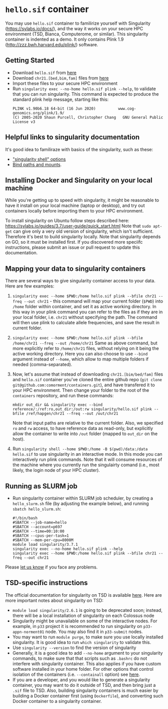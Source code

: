 # ``hello.sif`` container

You may use ``hello.sif`` container to familirize yourself with Singularity (https://sylabs.io/docs/),
and the way it works on your secure HPC environment (TSD, Bianca, Computerome, or similar).
This singularity container is indented as a demo. 
It only contains Plink 1.9 (http://zzz.bwh.harvard.edu/plink/) software.

## Getting Started

* Download ``hello.sif`` from [here](https://github.com/comorment/containers/tree/main/singularity)
* Download ``chr21.[bed,bim,fam]`` files from [here](https://github.com/comorment/containers/tree/main/reference/hapgen)
* Import these files to your secure HPC environment
* Run ``singularity exec --no-home hello.sif plink --help``, to validate that you can run singularity. This command is expected to produce the standard plink help message, starting like this:
  ```
  PLINK v1.90b6.18 64-bit (16 Jun 2020)          www.cog-genomics.org/plink/1.9/
  (C) 2005-2020 Shaun Purcell, Christopher Chang   GNU General Public License v3
  ```

## Helpful links to singularity documentation

It's good idea to familiraze with basics of the singularity, such as these:

* ["singularity shell" options](https://sylabs.io/guides/3.2/user-guide/cli/singularity_shell.html#options)
* [Bind paths and mounts](https://sylabs.io/guides/3.2/user-guide/bind_paths_and_mounts.html).

## Installing Docker and Singularity on your local machine

While you're getting up to speed with singularity, it might be reasonable to have it install on your local machine (laptop or desktop),
and try out containers locally before importing them to your HPC environment.

To install singularity on Ubuntu follow steps described here: https://sylabs.io/guides/3.7/user-guide/quick_start.html
Note that ``sudo apt-get`` can give only a very old version of singularity, which isn't sufficient.
Therefore it's best to build singularity locally.  Note that singularity depends on GO, so it must be installed first.
If you discovered more speciifc instructions, please submit an issue or pull request to update this documentation.

## Mapping your data to singularity containers

There are several ways to give singularity container access to your data. Here are few examples:

1. ``singularity exec --home $PWD:/home hello.sif plink --bfile chr21 --freq --out chr21`` -
   this command will map your current folder (`$PWD`) into ``/home`` folder within container, and set it as active working directory.
   In this way in your plink command you can refer to the files as if they are in your local folder, i.e. ``chr21`` without specifying the path.
   The command will then use plink to calculate allele frequencies, and save the result in current folder.

2. ``singularity exec --home $PWD:/home hello.sif plink --bfile /home/chr21 --freq --out /home/chr21``
   Same as above command, but more explicitly refer to ``/home/chr21`` files, without relying on it being the active working directory.
   Here you can also choose to use ``--bind`` argument instead of ``--home``, which allow to map multiple folders if needed (comma-separated).
   
3. Now, let's assume that instead of downloading ``chr21.[bim/bed/fam]`` files and ``hello.sif`` container you've cloned the entire github repo
   (``git clone git@github.com:comorment/containers.git``), and have transfered it to your HPC environment.
   Then change your folder to the root of the ``containers`` repository, and run these commands:

   ```
   mkdir out_dir && singularity exec --bind reference/:/ref:ro,out_dir:/out:rw singularity/hello.sif plink --bfile /ref/hapgen/chr21 --freq --out /out/chr21
   ```

   Note that input paths are relative to the current folder. Also, we specified ``ro`` and ``rw`` access, to have reference data as read-only, 
   but explicitly allow the container to write into ``/out`` folder (mapped to ``out_dir`` on the host).

4. Run ``singularity shell --home $PWD:/home -B $(pwd)/data:/data hello.sif`` to use singularity in an interactive mode. 
   In this mode you can interactively run plink commands.
   Note that it will consume resources of the machine where  you currently run the singulairty  comand
   (i.e., most likely, the login node of your HPC cluster).

 ## Running as SLURM job

* Run singularity container within SLURM job scheduler, by creating a ``hello_slurm.sh`` file (by adjusting the example below), and running ``sbatch hello_slurm.sh``:
  ```
  #!/bin/bash
  #SBATCH --job-name=hello
  #SBATCH --account=p697
  #SBATCH --time=00:10:00
  #SBATCH --cpus-per-task=1
  #SBATCH --mem-per-cpu=8000M
  module load singularity/3.7.1
  singularity exec --no-home hello.sif plink --help
  singularity exec --home $PWD:/home hello.sif plink --bfile chr21 --freq --out chr21
  ```

Please [let us know](https://github.com/comorment/containers/issues/new) if you face any problems.

## TSD-specific instructions

The official documentation for singularity on TSD  is available [here](https://www.uio.no/english/services/it/research/sensitive-data/use-tsd/hpc/software/singularity.html). Here are more important notes about singularity on TSD:
* ``module load singularity/2.6.1`` is going to be deprecated soon; instead, there will be a local installation of singularity on each Colossus node
* Singularity might be unavailable on some of the interactive nodes. For example, in ``p33`` project it is recommended to run singularity on ``p33-appn-norment01`` node. You may also find it in ``p33-submit`` nodes. 
* You may want to run ``module purge``, to make sure you use locally installed singularity. It is good idea to run ``which singularity`` to validate this.
* Use ``singularity --version`` to find the version of singularity
* Generally, it is a good idea to add ``--no-home`` argument to your singularity commands, to make sure that that scripts such as ``.bashrc`` do not interfere with singularity container. This also applies if you have custom software installed in your home folder. For other options that control isolation of the containers (i.e. ``--containall`` option) see [here](https://sylabs.io/guides/3.1/user-guide/bind_paths_and_mounts.html#using-no-home-and-containall-flags). 
* If you are a developer, and you would like to generate a singularity container, you may want to do it outside of TSD, and then bring just a ``.sif`` file to TSD. Also, building singularity containers is much easier by building a Docker container first (using ``Dockerfile``), and converting such Docker container to a singularity container.

